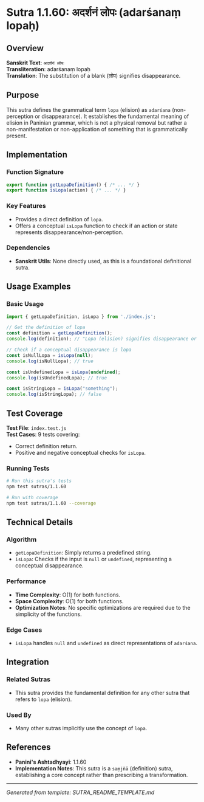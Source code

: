 # Sutra 1.1.60: अदर्शनं लोपः (adarśanaṃ lopaḥ)

## Overview

**Sanskrit Text**: `अदर्शनं लोपः`  
**Transliteration**: adarśanaṃ lopaḥ  
**Translation**: The substitution of a blank (लोप) signifies disappearance.

## Purpose

This sutra defines the grammatical term `lopa` (elision) as `adarśana` (non-perception or disappearance). It establishes the fundamental meaning of elision in Paninian grammar, which is not a physical removal but rather a non-manifestation or non-application of something that is grammatically present.

## Implementation

### Function Signature
```javascript
export function getLopaDefinition() { /* ... */ }
export function isLopa(action) { /* ... */ }
```

### Key Features
- Provides a direct definition of `lopa`.
- Offers a conceptual `isLopa` function to check if an action or state represents disappearance/non-perception.

### Dependencies
- **Sanskrit Utils**: None directly used, as this is a foundational definitional sutra.

## Usage Examples

### Basic Usage
```javascript
import { getLopaDefinition, isLopa } from './index.js';

// Get the definition of lopa
const definition = getLopaDefinition();
console.log(definition); // "Lopa (elision) signifies disappearance or non-perception."

// Check if a conceptual disappearance is lopa
const isNullLopa = isLopa(null);
console.log(isNullLopa); // true

const isUndefinedLopa = isLopa(undefined);
console.log(isUndefinedLopa); // true

const isStringLopa = isLopa("something");
console.log(isStringLopa); // false
```

## Test Coverage

**Test File**: `index.test.js`  
**Test Cases**: 9 tests covering:
- Correct definition return.
- Positive and negative conceptual checks for `isLopa`.

### Running Tests
```bash
# Run this sutra's tests
npm test sutras/1.1.60

# Run with coverage
npm test sutras/1.1.60 --coverage
```

## Technical Details

### Algorithm
- `getLopaDefinition`: Simply returns a predefined string.
- `isLopa`: Checks if the input is `null` or `undefined`, representing a conceptual disappearance.

### Performance
- **Time Complexity**: O(1) for both functions.
- **Space Complexity**: O(1) for both functions.
- **Optimization Notes**: No specific optimizations are required due to the simplicity of the functions.

### Edge Cases
- `isLopa` handles `null` and `undefined` as direct representations of `adarśana`.

## Integration

### Related Sutras
- This sutra provides the fundamental definition for any other sutra that refers to `lopa` (elision).

### Used By
- Many other sutras implicitly use the concept of `lopa`.

## References

- **Panini's Ashtadhyayi**: 1.1.60
- **Implementation Notes**: This sutra is a `saṃjñā` (definition) sutra, establishing a core concept rather than prescribing a transformation.

---

*Generated from template: SUTRA_README_TEMPLATE.md*
